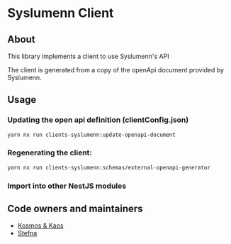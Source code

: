 <!-- gitbook-navigation: "Syslumenn" -->

# Syslumenn Client

## About

This library implements a client to use Syslumenn's API

The client is generated from a copy of the openApi document provided by Syslumenn.

## Usage

### Updating the open api definition (clientConfig.json)

```sh
yarn nx run clients-syslumenn:update-openapi-document
```

### Regenerating the client:

```sh
yarn nx run clients-syslumenn:schemas/external-openapi-generator
```

### Import into other NestJS modules

## Code owners and maintainers

- [Kosmos & Kaos](https://github.com/orgs/island-is/teams/kosmos-og-kaos/members)
- [Stefna](https://github.com/orgs/island-is/teams/stefna/members)
